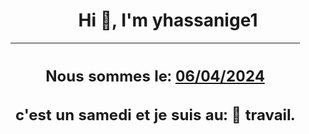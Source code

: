 <h1 align='center'>Hi 👋, I'm yhassanige1</h1>
<div align='center'>

|<h2 align='center'>Nous sommes le: <u>06/04/2024</u></h2><h2 align='center'>c'est un samedi et je suis au: 🏢 travail.</h2>|
|---
</div>